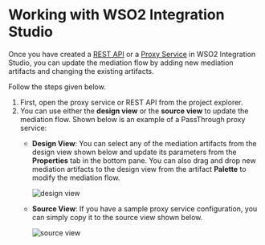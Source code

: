 # Working with WSO2 Integration Studio

Once you have created a [REST API]({{base_path}}/integrate/develop/creating-artifacts/creating-an-api.md) or a [Proxy Service]({{base_path}}/integrate/develop/creating-artifacts/creating-a-proxy-service.md) in WSO2 Integration Studio, you can update the mediation flow by adding new mediation artifacts and changing the existing artifacts.

Follow the steps given below.

1.  First, open the proxy service or REST API from the project explorer.
2.  You can use either the **design view** or the **source view** to update the mediation flow. Shown below is an example of a PassThrough proxy service:
    -   **Design View**:
        You can select any of the mediation artifacts from the design view shown below and update its parameters from the **Properties** tab in the bottom pane. You can also drag and drop new mediation artifacts to the design view from the artifact **Palette** to modify the mediation flow.

        ![design view]({{base_path}}/assets/img/integrate/design-workflow/design-view.png)

    -   **Source View**:
        If you have a sample proxy service configuration, you can simply copy it to the source view shown below.

        ![source view]({{base_path}}/assets/img/integrate/design-workflow/source-view.png)